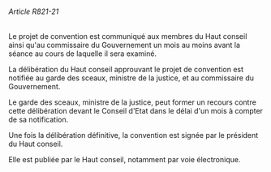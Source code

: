 ###### Article R821-21

Le projet de convention est communiqué aux membres du Haut conseil ainsi qu'au commissaire du Gouvernement un mois au moins avant la séance au cours de laquelle il sera examiné.

La délibération du Haut conseil approuvant le projet de convention est notifiée au garde des sceaux, ministre de la justice, et au commissaire du Gouvernement.

Le garde des sceaux, ministre de la justice, peut former un recours contre cette délibération devant le Conseil d'Etat dans le délai d'un mois à compter de sa notification.

Une fois la délibération définitive, la convention est signée par le président du Haut conseil.

Elle est publiée par le Haut conseil, notamment par voie électronique.

